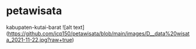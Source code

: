 # petawisata
kabupaten-kutai-barat
![alt text] (https://github.com/icp150/petawisata/blob/main/images/D__data%20wisata_2021-11-22.jpg?raw+true)
